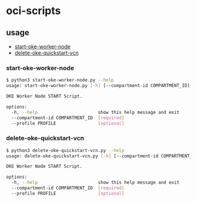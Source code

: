 # oci-scripts

## usage

<!-- @import "[TOC]" {cmd="toc" depthFrom=3 depthTo=6 orderedList=false} -->

<!-- code_chunk_output -->

- [start-oke-worker-node](#start-oke-worker-node)
- [delete-oke-quickstart-vcn](#delete-oke-quickstart-vcn)

<!-- /code_chunk_output -->

### start-oke-worker-node

```bash
$ python3 start-oke-worker-node.py --help
usage: start-oke-worker-node.py [-h] [--compartment-id COMPARTMENT_ID] [--profile PROFILE]

OKE Worker Node START Script.

options:
  -h, --help                       show this help message and exit
  --compartment-id COMPARTMENT_ID  [required]
  --profile PROFILE                [optional]
```

### delete-oke-quickstart-vcn

```bash
$ python3 delete-oke-quickstart-vcn.py --help
usage: delete-oke-quickstart-vcn.py [-h] [--compartment-id COMPARTMENT_ID] [--profile PROFILE]

OKE Worker Node START Script.

options:
  -h, --help                       show this help message and exit
  --compartment-id COMPARTMENT_ID  [required]
  --profile PROFILE                [optional]
```